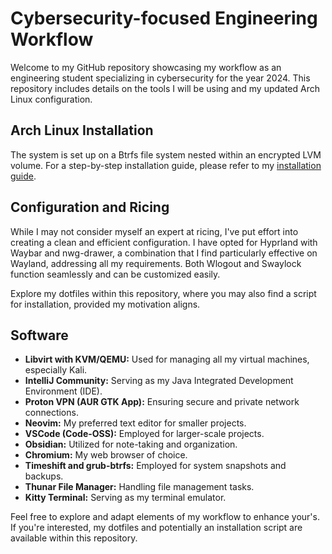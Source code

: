 # Cybersecurity-focused Engineering Workflow

Welcome to my GitHub repository showcasing my workflow as an engineering student specializing in cybersecurity for the year 2024. This repository includes details on the tools I will be using and my updated Arch Linux configuration.

## Arch Linux Installation

The system is set up on a Btrfs file system nested within an encrypted LVM volume. For a step-by-step installation guide, please refer to my [installation guide](https://gist.github.com/Darrkhan/f23f0f8e185876e01a1708a90eb2f782).

## Configuration and Ricing

While I may not consider myself an expert at ricing, I've put effort into creating a clean and efficient configuration. I have opted for Hyprland with Waybar and nwg-drawer, a combination that I find particularly effective on Wayland, addressing all my requirements. Both Wlogout and Swaylock function seamlessly and can be customized easily.

Explore my dotfiles within this repository, where you may also find a script for installation, provided my motivation aligns.

## Software

- **Libvirt with KVM/QEMU:** Used for managing all my virtual machines, especially Kali.
- **IntelliJ Community:** Serving as my Java Integrated Development Environment (IDE).
- **Proton VPN (AUR GTK App):** Ensuring secure and private network connections.
- **Neovim:** My preferred text editor for smaller projects.
- **VSCode (Code-OSS):** Employed for larger-scale projects.
- **Obsidian:** Utilized for note-taking and organization.
- **Chromium:** My web browser of choice.
- **Timeshift and grub-btrfs:** Employed for system snapshots and backups.
- **Thunar File Manager:** Handling file management tasks.
- **Kitty Terminal:** Serving as my terminal emulator.

Feel free to explore and adapt elements of my workflow to enhance your's. If you're interested, my dotfiles and potentially an installation script are available within this repository.
